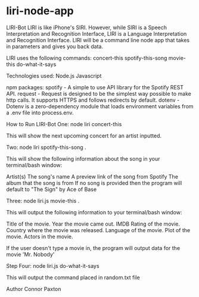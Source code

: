 # liri-node-app

LIRI-Bot
LIRI is like iPhone's SIRI. However, while SIRI is a Speech Interpretation and Recognition Interface, LIRI is a Language Interpretation and Recognition Interface. LIRI will be a command line node app that takes in parameters and gives you back data.

LIRI uses the following commands:
concert-this
spotify-this-song
movie-this
do-what-it-says

Technologies used:
Node.js
Javascript

npm packages:
spotify - A simple to use API library for the Spotify REST API.
request - Request is designed to be the simplest way possible to make http calls. It supports HTTPS and follows redirects by default.
dotenv - Dotenv is a zero-dependency module that loads environment variables from a .env file into process.env.

How to Run LIRI-Bot
One: node liri concert-this

This will show the next upcoming concert for an artist inputted.

Two: node liri spotify-this-song <song name here>.

This will show the following information about the song in your terminal/bash window:

Artist(s)
The song's name
A preview link of the song from Spotify
The album that the song is from
If no song is provided then the program will default to "The Sign" by Ace of Base

Three: node liri.js movie-this <movie name here>.

This will output the following information to your terminal/bash window:

Title of the movie.
Year the movie came out.
IMDB Rating of the movie.
Country where the movie was released.
Language of the movie.
Plot of the movie.
Actors in the movie.

If the user doesn't type a movie in, the program will output data for the movie 'Mr. Nobody'

Step Four: node liri.js do-what-it-says

This will output the command placed in random.txt file

Author
Connor Paxton
